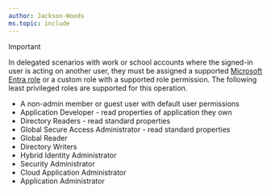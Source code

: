 ```yaml
---
author: Jackson-Woods
ms.topic: include
---
```


> [!IMPORTANT]
> In delegated scenarios with work or school accounts where the signed-in user is acting on another user, they must be assigned a supported [Microsoft Entra role](/entra/identity/role-based-access-control/permissions-reference?toc=%2Fgraph%2Ftoc.json) or a custom role with a supported role permission. The following least privileged roles are supported for this operation.
> - A non-admin member or guest user with default user permissions
> - Application Developer - read properties of application they own
> - Directory Readers - read standard properties
> - Global Secure Access Administrator - read standard properties
> - Global Reader
> - Directory Writers
> - Hybrid Identity Administrator
> - Security Administrator
> - Cloud Application Administrator
> - Application Administrator
